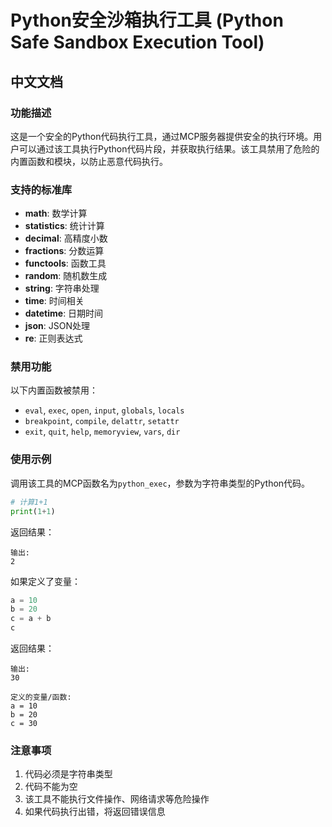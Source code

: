 # Python安全沙箱执行工具 (Python Safe Sandbox Execution Tool)

## 中文文档

### 功能描述
这是一个安全的Python代码执行工具，通过MCP服务器提供安全的执行环境。用户可以通过该工具执行Python代码片段，并获取执行结果。该工具禁用了危险的内置函数和模块，以防止恶意代码执行。

### 支持的标准库
- **math**: 数学计算
- **statistics**: 统计计算
- **decimal**: 高精度小数
- **fractions**: 分数运算
- **functools**: 函数工具
- **random**: 随机数生成
- **string**: 字符串处理
- **time**: 时间相关
- **datetime**: 日期时间
- **json**: JSON处理
- **re**: 正则表达式

### 禁用功能
以下内置函数被禁用：
- `eval`, `exec`, `open`, `input`, `globals`, `locals`
- `breakpoint`, `compile`, `delattr`, `setattr`
- `exit`, `quit`, `help`, `memoryview`, `vars`, `dir`

### 使用示例
调用该工具的MCP函数名为`python_exec`，参数为字符串类型的Python代码。

```python
# 计算1+1
print(1+1)
```

返回结果：
```
输出:
2
```

如果定义了变量：
```python
a = 10
b = 20
c = a + b
c
```

返回结果：
```
输出:
30

定义的变量/函数:
a = 10
b = 20
c = 30
```

### 注意事项
1. 代码必须是字符串类型
2. 代码不能为空
3. 该工具不能执行文件操作、网络请求等危险操作
4. 如果代码执行出错，将返回错误信息

